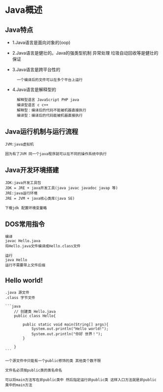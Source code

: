 # Java概述

## Java特点
- 1.Java语言是面向对象的(oop)
- 2.Java语言是健壮的。Java的强类型机制 异常处理 垃圾自动回收等是健壮的保证
- 3.Java语言是跨平台性的

        一个编译后的文件可以在多个平台上运行

- 4.Java语言是解释型的

        解释型语言 JavaScript PHP java
        编译型语言 c c++
        解释型：编译后的代码不能被机器直接执行
        编译型：编译后的代码能被机器直接执行

## Java运行机制与运行流程
    JVM:java虚拟机

    因为有了JVM 同一个java程序就可以在不同的操作系统中执行
## Java开发环境搭建
    JDK:java开发工具包
    JDK = JRE + java开发工具(java javac javadoc javap 等)
    JRE:java运行环境
    JRE = JVM + java核心类库(java SE)

    下载jdk 配置环境变量略
## DOS常用指令
    编译
    javac Hello.java
    将Hello.java文件编译成Hello.class文件

    运行
    java Hello
    运行不需要带上文件后缀

## Hello world!
    .java 源文件
    .class 字节文件

    ```java
        // 创建类 Hello.java
        public class Hello{
            
            public static void main(String[] args){
                System.out.println("Hello world!");
                System.out.println("你好 世界！");
            }

        }
    ```

    一个源文件中只能有一个public修饰的类 其他类个数不限

    文件名必须按public类的类名命名

    可以将main方法写在非public类中 然后指定运行非public类 这样入口方法就是非public类中的main方法